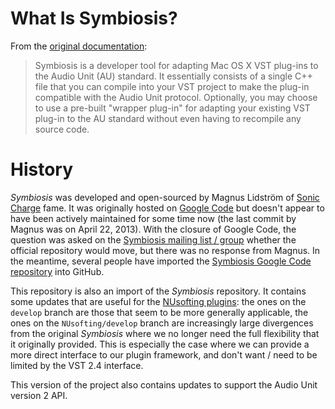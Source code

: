 # What Is Symbiosis?

From the [original documentation](documentation/Symbiosis%20Documentation.txt):
> Symbiosis is a developer tool for adapting Mac OS X VST plug-ins to the Audio Unit (AU) standard. It essentially
consists of a single C++ file that you can compile into your VST project to make the plug-in compatible with the
Audio Unit protocol. Optionally, you may choose to use a pre-built "wrapper plug-in" for adapting your existing VST
plug-in to the AU standard without even having to recompile any source code.

# History

*Symbiosis* was developed and open-sourced by Magnus Lidström of [Sonic Charge](http://soniccharge.com/) fame.
It was originally hosted on [Google Code](http://code.google.com/p/symbiosis-au-vst) but doesn't appear to have been
actively maintained for some time now (the last commit by Magnus was on April 22, 2013). With the closure of Google Code,
the question was asked on the [Symbiosis mailing list / group](https://groups.google.com/forum/#!forum/symbiosis-au-vst)
whether the official repository would move, but there was no response from Magnus. In the meantime, several people have
imported the [Symbiosis Google Code repository](https://code.google.com/p/symbiosis-au-vst) into GitHub.

This repository is also an import of the *Symbiosis* repository. It contains some updates that are useful for the
[NUsofting plugins](http://nusofting.liqihsynth.com/): the ones on the `develop` branch are those that seem to be more
generally applicable, the ones on the `NUsofting/develop` branch are increasingly large divergences from the original
*Symbiosis* where we no longer need the full flexibility that it originally provided. This is especially the case where
we can provide a more direct interface to our plugin framework, and don't want / need to be limited by the VST 2.4
interface.

This version of the project also contains updates to support the Audio Unit version 2 API.
